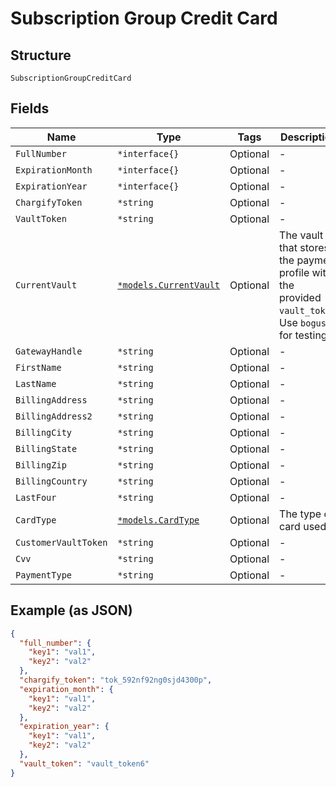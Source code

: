 
# Subscription Group Credit Card

## Structure

`SubscriptionGroupCreditCard`

## Fields

| Name | Type | Tags | Description |
|  --- | --- | --- | --- |
| `FullNumber` | `*interface{}` | Optional | - |
| `ExpirationMonth` | `*interface{}` | Optional | - |
| `ExpirationYear` | `*interface{}` | Optional | - |
| `ChargifyToken` | `*string` | Optional | - |
| `VaultToken` | `*string` | Optional | - |
| `CurrentVault` | [`*models.CurrentVault`](../../doc/models/current-vault.md) | Optional | The vault that stores the payment profile with the provided `vault_token`. Use `bogus` for testing. |
| `GatewayHandle` | `*string` | Optional | - |
| `FirstName` | `*string` | Optional | - |
| `LastName` | `*string` | Optional | - |
| `BillingAddress` | `*string` | Optional | - |
| `BillingAddress2` | `*string` | Optional | - |
| `BillingCity` | `*string` | Optional | - |
| `BillingState` | `*string` | Optional | - |
| `BillingZip` | `*string` | Optional | - |
| `BillingCountry` | `*string` | Optional | - |
| `LastFour` | `*string` | Optional | - |
| `CardType` | [`*models.CardType`](../../doc/models/card-type.md) | Optional | The type of card used. |
| `CustomerVaultToken` | `*string` | Optional | - |
| `Cvv` | `*string` | Optional | - |
| `PaymentType` | `*string` | Optional | - |

## Example (as JSON)

```json
{
  "full_number": {
    "key1": "val1",
    "key2": "val2"
  },
  "chargify_token": "tok_592nf92ng0sjd4300p",
  "expiration_month": {
    "key1": "val1",
    "key2": "val2"
  },
  "expiration_year": {
    "key1": "val1",
    "key2": "val2"
  },
  "vault_token": "vault_token6"
}
```

